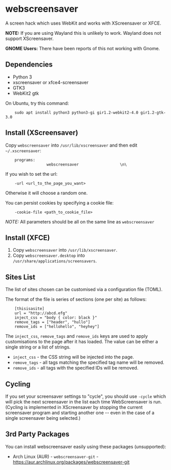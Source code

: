 webscreensaver
==============

A screen hack which uses WebKit and works with XScreensaver or XFCE.

**NOTE:** If you are using Wayland this is unlikely to work. Wayland does not support XScreensaver.

**GNOME Users:** There have been reports of this not working with Gnome.

Dependencies
------------

 * Python 3
 * xscreensaver or xfce4-screensaver
 * GTK3
 * WebKit2 gtk

On Ubuntu, try this command:

```
    sudo apt install python3 python3-gi gir1.2-webkit2-4.0 gir1.2-gtk-3.0
```

Install (XScreensaver)
----------------------

Copy `webscreensaver` into `/usr/lib/xscreensaver` and then edit `~/.xscreensaver`:

```
    programs:
                  webscreensaver                  \n\
```

If you wish to set the url:

```
    -url <url_to_the_page_you_want>
```

Otherwise it will choose a random one.

You can persist cookies by specifying a cookie file:

```
    -cookie-file <path_to_cookie_file>
```

*NOTE:* All parameters should be all on the same line as `webscreensaver`

Install (XFCE)
--------------

 1. Copy `webscreensaver` into `/usr/lib/xscreensaver`.
 2. Copy `webscreensaver.desktop` into `/usr/share/applications/screensavers`.

Sites List
----------

The list of sites chosen can be customised via a configuration file (TOML).

The format of the file is series of sections (one per site) as follows:

```
    [thisisasite]
    url = "http://abcd.efg"
    inject_css = "body { color: black }"
    remove_tags = ["header", "hullo"]
    remove_ids = ["hellohello", "heyhey"]
```

The `inject_css`, `remove_tags` and `remove_ids` keys are used to apply
customisations to the page after it has loaded. The value can be either
a single string or a list of strings.

 * `inject_css`  - the CSS string will be injected into the page.
 * `remove_tags` - all tags matching the specified tag name will be removed.
 * `remove_ids`  - all tags with the specified IDs will be removed.

Cycling
-------

If you set your screensaver settings to "cycle", you should use
`-cycle` which will pick the next screensaver in the list each time
WebScreensaver is run. (Cycling is implemented in XScreensaver by stopping
the current screensaver program and starting another one -- even in the
case of a single screensaver being selected.)

3rd Party Packages
------------------

You can install webscreensaver easily using these packages (unsupported):

 * Arch Linux (AUR) - `webscreensaver-git` - https://aur.archlinux.org/packages/webscreensaver-git
